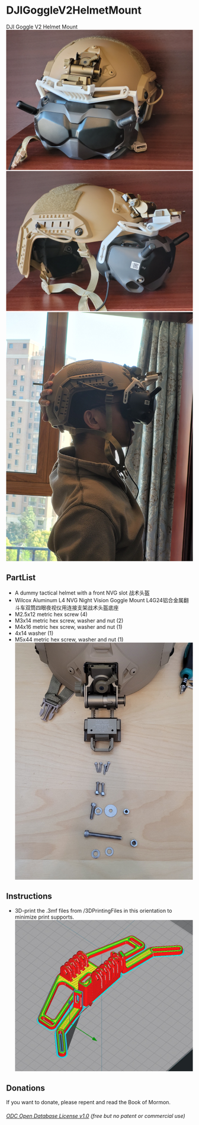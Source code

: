 # DJIGoggleV2HelmetMount
DJI Goggle V2 Helmet Mount []()
![](Front.jpg) 
![](Right.jpg) 
![](Demo.jpg) 

## PartList
* A dummy tactical helmet with a front NVG slot 战术头盔  
* Wilcox Aluminum L4 NVG Night Vision Goggle Mount L4G24铝合金属翻斗车双筒四眼夜视仪用连接支架战术头盔底座 
* M2.5x12 metric hex screw (4)
* M3x14 metric hex screw, washer and nut (2)
* M4x16 metric hex screw, washer and nut (1)
* 4x14 washer (1)
* M5x44 metric hex screw, washer and nut (1)
![](Parts.jpg) 
 
## Instructions
* 3D-print the .3mf files from /3DPrintingFiles in this orientation to minimize print supports.
![](3DPrintOrientation.jpg)  

## Donations
If you want to donate, please repent and read the Book of Mormon.


###### [ODC Open Database License v1.0](https://choosealicense.com/appendix/)  (free but no patent or commercial use)
